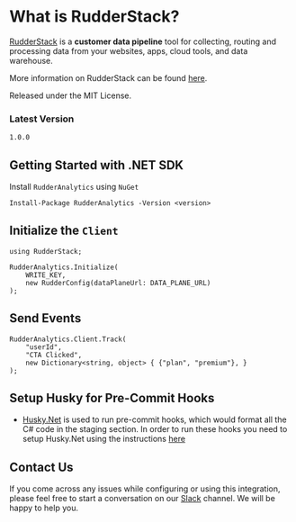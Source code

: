 # What is RudderStack?

[RudderStack](https://rudderstack.com/) is a **customer data pipeline** tool for collecting, routing and processing data from your websites, apps, cloud tools, and data warehouse.

More information on RudderStack can be found [here](https://github.com/rudderlabs/rudder-server).

Released under the MIT License.

### Latest Version

`1.0.0`

## Getting Started with .NET SDK

Install `RudderAnalytics` using `NuGet`
```
Install-Package RudderAnalytics -Version <version>
```

## Initialize the ```Client```

```
using RudderStack;

RudderAnalytics.Initialize(
    WRITE_KEY,
    new RudderConfig(dataPlaneUrl: DATA_PLANE_URL)
);
```

## Send Events

```
RudderAnalytics.Client.Track(
    "userId",
    "CTA Clicked",
    new Dictionary<string, object> { {"plan", "premium"}, }
);
```


## Setup Husky for Pre-Commit Hooks

- [Husky.Net](https://alirezanet.github.io/Husky.Net/) is used to run pre-commit hooks, which would format all the C# code in the staging section. In order to run these hooks you need to setup Husky.Net using the instructions [here](https://alirezanet.github.io/Husky.Net/guide/getting-started.html#installation)


## Contact Us

If you come across any issues while configuring or using this integration, please feel free to start a conversation on our [Slack](https://resources.rudderstack.com/join-rudderstack-slack) channel. We will be happy to help you.

